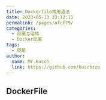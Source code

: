 ```yaml
---
title: Dockerfile常用语法
date: 2023-05-13 23:12:11
permalink: /pages/afcf79/
categories:
  - 部署与运维
  - Docker部署
tags:
  - 随笔
author: 
  name: Mr.Kusch
  link: https://github.com/kuschzzp
---
```

## DockerFile
